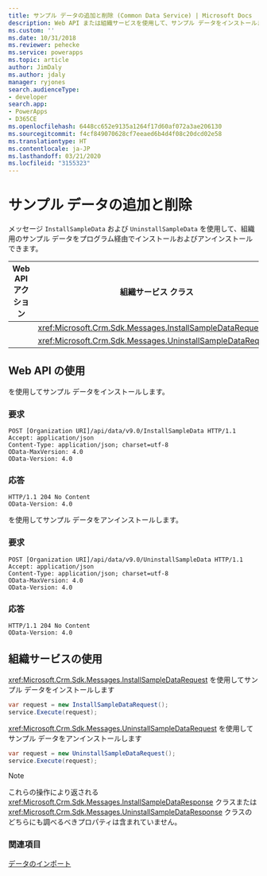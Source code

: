 ```yaml
---
title: サンプル データの追加と削除 (Common Data Service) | Microsoft Docs
description: Web API または組織サービスを使用して、サンプル データをインストールまたはアンインストールする方法
ms.custom: ''
ms.date: 10/31/2018
ms.reviewer: pehecke
ms.service: powerapps
ms.topic: article
author: JimDaly
ms.author: jdaly
manager: ryjones
search.audienceType:
- developer
search.app:
- PowerApps
- D365CE
ms.openlocfilehash: 6448cc652e9135a1264f17d60af072a3ae206130
ms.sourcegitcommit: f4cf849070628cf7eeaed6b4d4f08c20dcd02e58
ms.translationtype: HT
ms.contentlocale: ja-JP
ms.lasthandoff: 03/21/2020
ms.locfileid: "3155323"
---
```

# <a name="add-and-remove-sample-data"></a>サンプル データの追加と削除

メッセージ `InstallSampleData` および `UninstallSampleData` を使用して、組織用のサンプル データをプログラム経由でインストールおよびアンインストールできます。 

|Web API アクション |組織サービス クラス|
|--|--|
|<xref href="Microsoft.Dynamics.CRM.InstallSampleData?text=InstallSampleData Action" /> |<xref:Microsoft.Crm.Sdk.Messages.InstallSampleDataRequest>|
|<xref href="Microsoft.Dynamics.CRM.UninstallSampleData?text=UninstallSampleData Action" />|<xref:Microsoft.Crm.Sdk.Messages.UninstallSampleDataRequest>|

## <a name="using-the-web-api"></a>Web API の使用

<xref href="Microsoft.Dynamics.CRM.InstallSampleData?text=InstallSampleData Action" /> を使用してサンプル データをインストールします。

### <a name="request"></a>要求

```http
POST [Organization URI]/api/data/v9.0/InstallSampleData HTTP/1.1
Accept: application/json
Content-Type: application/json; charset=utf-8
OData-MaxVersion: 4.0
OData-Version: 4.0
```
### <a name="response"></a>応答

```http
HTTP/1.1 204 No Content
OData-Version: 4.0
```

<xref href="Microsoft.Dynamics.CRM.UninstallSampleData?text=UninstallSampleData Action" /> を使用してサンプル データをアンインストールします。

### <a name="request"></a>要求

```http
POST [Organization URI]/api/data/v9.0/UninstallSampleData HTTP/1.1
Accept: application/json
Content-Type: application/json; charset=utf-8
OData-MaxVersion: 4.0
OData-Version: 4.0
```
### <a name="response"></a>応答

```http
HTTP/1.1 204 No Content
OData-Version: 4.0
```

## <a name="using-the-organization-service"></a>組織サービスの使用

<xref:Microsoft.Crm.Sdk.Messages.InstallSampleDataRequest> を使用してサンプル データをインストールします

```csharp
var request = new InstallSampleDataRequest();
service.Execute(request);
```

<xref:Microsoft.Crm.Sdk.Messages.UninstallSampleDataRequest> を使用してサンプル データをアンインストールします

```csharp
var request = new UninstallSampleDataRequest();
service.Execute(request);
```

> [!NOTE]
> これらの操作により返される <xref:Microsoft.Crm.Sdk.Messages.InstallSampleDataResponse> クラスまたは <xref:Microsoft.Crm.Sdk.Messages.UninstallSampleDataResponse> クラスのどちらにも調べるべきプロパティは含まれていません。

### <a name="see-also"></a>関連項目

[データのインポート](import-data.md)
